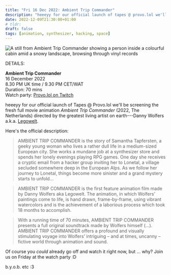 ```yaml
---
title: "Fri 16 Dec 2022: Ambient Trip Commander"
description: "heeeyy for our official launch of tapes @ provo.lol we'll be screening a fresh full movie animation Ambient Trip Commander by the greatest living artist on earth---Danny Wolfers a.k.a. Legowelt."
date: 2022-12-09T21:30:00+01:00
# tldr: 
draft: false
tags: [animation, synthesizer, hacking, space]
---
```


![A still from Ambient Trip Commander showing a person inside a colourful cabin amid a snowy landscape, browsing through vinyl records](/images/ATC-still-19.png)

DETAILS:

**Ambient Trip Commander**   
16 December 2022  
8.30 PM UK time / 9.30 PM CET/WAT  
Duration: 70 mins  
Watch party: [Provo.lol on Twitch](https://www.twitch.tv/provolol)

heeeyy for our official launch of Tapes @ Provo.lol we'll be screening the fresh full movie animation *Ambient Trip Commander* (2022, The Netherlands) directed by the greatest living artist on earth---Danny Wolfers a.k.a. [Legowelt](http://legowelt.org).

Here's the official description:

> AMBIENT TRIP COMMANDER is the story of Samantha Tapfersten, a geeky young woman who lives a rather dull life in a medium-sized European city. She works a mundane job at a synthesizer store and spends her lonely evenings playing RPG games. One day she receives a cryptic email from a hacker group inviting her to Lonetal, a village secluded somewhere deep in the European Alps. As we follow her journey to Lonetal, things become more sinister and a grand mystery starts to unfold…

> AMBIENT TRIP COMMANDER is the first feature animation film made by Danny Wolfers aka Legowelt. The animation, in which Wolfers’ paintings come to life, is hand drawn, frame-by-frame, using vibrant watercolors and is the achievement of a laborious process which took 18 months to accomplish.

> With a running time of 70 minutes, AMBIENT TRIP COMMANDER presents a full original soundtrack made by Wolfers himself (...). AMBIENT TRIP COMMANDER offers a profound and visually stimulating voyage into Wolfers’ intriguing – and at times, uncanny – fictive world through animation and sound.

Of course you *could* already go off and watch it right now, but ... why? Join us on Friday at the watch party :D

b.y.o.b. etc :3